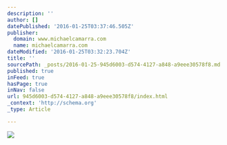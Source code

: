```yaml
---
description: ''
author: []
datePublished: '2016-01-25T03:37:46.505Z'
publisher:
  domain: www.michaelcamarra.com
  name: michaelcamarra.com
dateModified: '2016-01-25T03:32:23.704Z'
title: ''
sourcePath: _posts/2016-01-25-945d6003-d574-4127-a848-a9eee30578f8.md
published: true
inFeed: true
hasPage: true
inNav: false
url: 945d6003-d574-4127-a848-a9eee30578f8/index.html
_context: 'http://schema.org'
_type: Article

---
```

![](http://static1.squarespace.com/static/54dea7d5e4b045091b12175e/54e502d3e4b0412e88dfb219/54e502d3e4b0ca51f62aa24f/1424294619694/Oneseries_print.jpg?format=1000w)